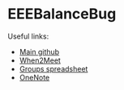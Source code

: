 # EEEBalanceBug

Useful links:
* [Main github](https://github.com/hakanmerdan/EEEBalanceBug)
* [When2Meet](https://www.when2meet.com/?20113161-Gyo7p)
* [Groups spreadsheet](https://imperiallondon-my.sharepoint.com/:x:/g/personal/hm4417_ic_ac_uk/EUaUsJREKT1OjnP64Lxzzj0B8Ukt0M3FKwPdenaBU0SBVA?e=ntA0z6)
* [OneNote](https://imperiallondon-my.sharepoint.com/personal/ac2021_ic_ac_uk/_layouts/OneNote.aspx?id=%2Fpersonal%2Fac2021_ic_ac_uk%2FDocuments%2FNotebooks%2F%5BYEAR%202%5D%20Design%20Project)
